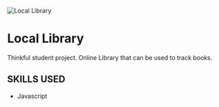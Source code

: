 ![Local Library](src/readme/readme-header.png "Local Library")

#
# Local Library

Thinkful student project. Online Library that can be used to track books.

## SKILLS USED
* Javascript
 
